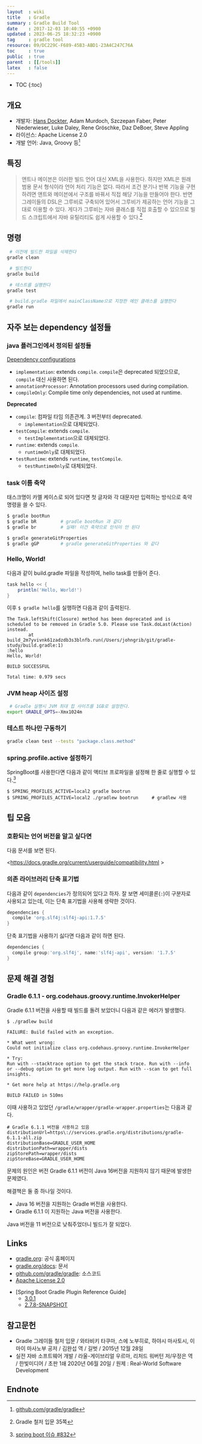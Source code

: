 ```yaml
---
layout  : wiki
title   : Gradle
summary : Gradle Build Tool
date    : 2017-12-03 10:40:55 +0900
updated : 2023-06-25 18:32:23 +0900
tag     : gradle tool
resource: 09/DC229C-F689-45B3-ABD1-23A4C247C76A
toc     : true
public  : true
parent  : [[/tools]]
latex   : false
---
```

* TOC
{:toc}

## 개요

* 개발자: [Hans Dockter](https://github.com/hansd), Adam Murdoch, Szczepan Faber, Peter Niederwieser, Luke Daley, Rene Gröschke, Daz DeBoer, Steve Appling
* 라이선스: Apache License 2.0
* 개발 언어: Java, Groovy 등[^repo]

## 특징

> 앤트나 메이븐은 이러한 빌드 언어 대신 XML을 사용한다. 하지만 XML은 원래 범용 문서 형식이라 언어 처리 기능은 없다.
따라서 조건 분기나 반복 기능을 구현하려면 앤트와 메이븐에서 구조를 바꿔서 직접 해당 기능을 만들어야 한다.
반면 그레이들의 DSL은 그루비로 구축되어 있어서 그루비가 제공하는 언어 기능을 그대로 이용할 수 있다.
게다가 그루비는 자바 클래스를 직접 호출할 수 있으므로 빌드 스크립트에서 자바 유틸리티도 쉽게 사용할 수 있다.[^desc]

## 명령

```sh
 # 이전에 빌드한 파일을 삭제한다
gradle clean

 # 빌드한다
gradle build

 # 테스트를 실행한다
gradle test

 # build.gradle 파일에서 mainClassName으로 지정한 메인 클래스를 실행한다
gradle run
```

## 자주 보는 dependency 설정들
### java 플러그인에서 정의된 설정들

[Dependency configurations]( https://docs.gradle.org/current/userguide/java_plugin.html#tab:configurations )

- `implementation`: extends `compile`. `compile`은 deprecated 되었으므로, `compile` 대신 사용하면 된다.
- `annotationProcessor`: Annotation processors used during compilation.
- `compileOnly`: Compile time only dependencies, not used at runtime.

**Deprecated**

- `compile`: 컴파일 타임 의존관계. 3 버전부터 deprecated.
    - `implementation`으로 대체되었다.
- `testCompile`: extends `compile`.
    - `testImplementation`으로 대체되었다.
- `runtime`: extends `compile`.
    - `runtimeOnly`로 대체되었다.
- `testRuntime`: extends `runtime`, `testCompile`.
    - `testRuntimeOnly`로 대체되었다.


### task 이름 축약

태스크명이 카멜 케이스로 되어 있다면 첫 글자와 각 대문자만 입력하는 방식으로 축약 명령을 쓸 수 있다.

```sh
$ gradle bootRun
$ gradle bR         # gradle bootRun 과 같다
$ gradle br         # 실패! 이건 축약으로 인식이 안 된다

$ gradle generateGitProperties
$ gradle gGP        # gradle generateGitProperties 와 같다
```

### Hello, World!

다음과 같이 build.gradle 파일을 작성하여, hello task를 만들어 준다.

```groovy
task hello << {
    println('Hello, World!')
}
```

이후 `$ gradle hello`를 실행하면 다음과 같이 출력된다.

```
The Task.leftShift(Closure) method has been deprecated and is scheduled to be removed in Gradle 5.0. Please use Task.doLast(Action) instead.
        at build_2m7yvivnk61zadzdb3s3blnfb.run(/Users/johngrib/git/gradle-study/build.gradle:1)
:hello
Hello, World!

BUILD SUCCESSFUL

Total time: 0.979 secs
```

### JVM heap 사이즈 설정

```bash
 # Gradle 실행시 JVM 최대 힙 사이즈를 1GB로 설정한다.
export GRADLE_OPTS=-Xmx1024m
```

### 테스트 하나만 구동하기

```sh
gradle clean test --tests "package.class.method"
```

### spring.profile.active 설정하기

SpringBoot를 사용한다면 다음과 같이 액티브 프로파일을 설정해 한 줄로 실행할 수 있다.[^cli-profile]

```
$ SPRING_PROFILES_ACTIVE=local2 gradle bootrun
$ SPRING_PROFILES_ACTIVE=local2 ./gradlew bootrun     # gradlew 사용
```

## 팁 모음

### 호환되는 언어 버전을 알고 싶다면

다음 문서를 보면 된다.

<https://docs.gradle.org/current/userguide/compatibility.html >

### 의존 라이브러리 단축 표기법

다음과 같이 `dependencies`가 정의되어 있다고 하자. 잘 보면 세미콜론(`:`)이 구분자로 사용되고 있는데, 이는 단축 표기법을 사용해 생략한 것이다.

```groovy
dependencies {
  compile 'org.slf4j:slf4j-api:1.7.5'
}
```

단축 표기법을 사용하기 싫다면 다음과 같이 하면 된다.

```groovy
dependencies {
  compile group:'org.slf4j', name:'slf4j-api', version: '1.7.5'
}
```

## 문제 해결 경험

### Gradle 6.1.1 - org.codehaus.groovy.runtime.InvokerHelper

Gradle 6.1.1 버전을 사용할 때 빌드를 돌려 보았더니 다음과 같은 에러가 발생했다.

```
$ ./gradlew build

FAILURE: Build failed with an exception.

* What went wrong:
Could not initialize class org.codehaus.groovy.runtime.InvokerHelper

* Try:
Run with --stacktrace option to get the stack trace. Run with --info or --debug option to get more log output. Run with --scan to get full insights.

* Get more help at https://help.gradle.org

BUILD FAILED in 510ms
```

이때 사용하고 있었던 `/gradle/wrapper/gradle-wrapper.properties`는 다음과 같다.

```
# Gradle 6.1.1 버전을 사용하고 있음
distributionUrl=https\://services.gradle.org/distributions/gradle-6.1.1-all.zip
distributionBase=GRADLE_USER_HOME
distributionPath=wrapper/dists
zipStorePath=wrapper/dists
zipStoreBase=GRADLE_USER_HOME
```

문제의 원인은 버전 Gradle 6.1.1 버전이 Java 16버전을 지원하지 않기 때문에 발생한 문제였다.

해결책은 둘 중 하나일 것이다.

- Java 16 버전을 지원하는 Gradle 버전을 사용한다.
- Gradle 6.1.1 이 지원하는 Java 버전을 사용한다.

Java 버전을 11 버전으로 낮춰주었더니 빌드가 잘 되었다.


## Links

* [gradle.org](https://gradle.org/): 공식 홈페이지
* [gradle.org/docs](https://gradle.org/docs/): 문서
* [github.com/gradle/gradle](https://github.com/gradle/gradle): 소스코드
* [Apache License 2.0](https://www.apache.org/licenses/#2.0)
- [Spring Boot Gradle Plugin Reference Guide]
    - [3.0.1]( https://docs.spring.io/spring-boot/docs/3.0.1/gradle-plugin/reference/htmlsingle/ )
    - [2.7.8-SNAPSHOT]( https://docs.spring.io/spring-boot/docs/2.7.8-SNAPSHOT/gradle-plugin/reference/htmlsingle/ )

## 참고문헌

- Gradle 그레이들 철저 입문 / 와타비키 타쿠마, 스에 노부히로, 하야시 마사토시, 이마이 마사노부 공저 / 김완섭 역 / 길벗 / 2015년 12월 28일
- 실전 자바 소프트웨어 개발 / 라울-게이브리얼 우르마, 리처드 워버턴 저/우정은 역 / 한빛미디어 / 초판 1쇄 2020년 06월 20일 / 원제 : Real-World Software Development

## Endnote

[^repo]: [github.com/gradle/gradle](https://github.com/gradle/gradle)
[^desc]: Gradle 철저 입문 35쪽
[^cli-profile]: [spring boot 이슈 #832](https://github.com/spring-projects/spring-boot/issues/832#issuecomment-133830293)

